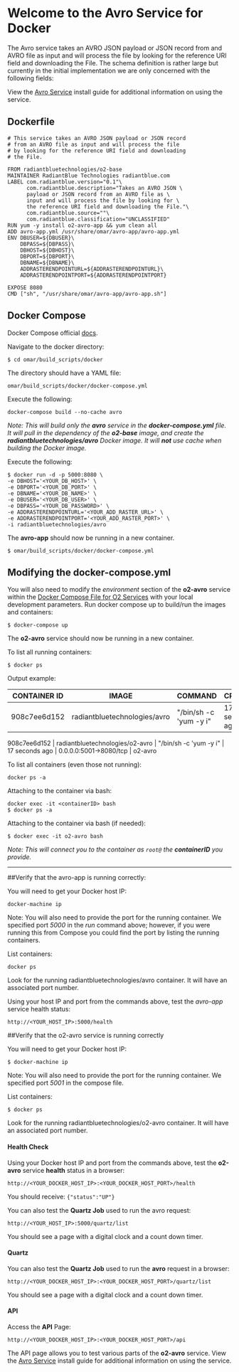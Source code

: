 # Welcome to the Avro Service for Docker

The Avro service takes an AVRO JSON payload or JSON record from and AVRO file as input and will process the file by looking for the reference URI field and downloading the File. The schema definition is rather large but currently in the initial implementation we are only concerned with the following fields:

View the [Avro Service](../install-guide/avro-app.md#Installation) install guide for additional information on using the service.

## Dockerfile
```
# This service takes an AVRO JSON payload or JSON record
# from an AVRO file as input and will process the file
# by looking for the reference URI field and downloading
# the File.

FROM radiantbluetechnologies/o2-base
MAINTAINER RadiantBlue Technologies radiantblue.com
LABEL com.radiantblue.version="0.1"\
      com.radiantblue.description="Takes an AVRO JSON \
      payload or JSON record from an AVRO file as \
      input and will process the file by looking for \
      the reference URI field and downloading the File."\
      com.radiantblue.source=""\
      com.radiantblue.classification="UNCLASSIFIED"
RUN yum -y install o2-avro-app && yum clean all
ADD avro-app.yml /usr/share/omar/avro-app/avro-app.yml
ENV DBUSER=${DBUSER}\
    DBPASS=${DBPASS}\
    DBHOST=${DBHOST}\
    DBPORT=${DBPORT}\
    DBNAME=${DBNAME}\
    ADDRASTERENDPOINTURL=${ADDRASTERENDPOINTURL}\
    ADDRASTERENDPOINTPORT=${ADDRASTERENDPOINTPORT}

EXPOSE 8080
CMD ["sh", "/usr/share/omar/avro-app/avro-app.sh"]

```

## Docker Compose

Docker Compose official [docs](https://docs.docker.com/compose/overview/).

Navigate to the docker directory:

```
$ cd omar/build_scripts/docker
```

The directory should have a YAML file:

```
omar/build_scripts/docker/docker-compose.yml
```

Execute the following:

```
docker-compose build --no-cache avro
```

*Note: This will build only the **avro** service in the **docker-compose.yml** file.  It will pull in the dependency of the **o2-base** image, and create the **radiantbluetechnologies/avro** Docker image. It will **not** use cache when building the Docker image.*

Execute the following:
```
$ docker run -d -p 5000:8080 \
-e DBHOST='<YOUR_DB_HOST>' \
-e DBPORT='<YOUR_DB_PORT>' \
-e DBNAME='<YOUR_DB_NAME>' \
-e DBUSER='<YOUR_DB_USER>' \
-e DBPASS='<YOUR_DB_PASSWORD>' \
-e ADDRASTERENDPOINTURL='<YOUR_ADD_RASTER_URL>' \
-e ADDRASTERENDPOINTPORT='<YOUR_ADD_RASTER_PORT>' \
-i radiantbluetechnologies/avro
```

The **avro-app** should now be running in a new container.  

```
$ omar/build_scripts/docker/docker-compose.yml
```
## Modifying the docker-compose.yml
You will also need to modify the *environment* section of the **o2-avro** service within the [Docker Compose File for O2 Services](docker-common/#docker-compose-file-for-o2-services) with your local development parameters.
Run docker compose up to build/run the images and containers:
```
$ docker-compose up
```

The **o2-avro** service should now be running in a new container.  

To list all running containers:

```
$ docker ps
```

Output example:

CONTAINER ID | IMAGE | COMMAND | CREATED | PORTS | NAMES
------------ | ------------- | ------------ | ------------ | ------------ | ------------
908c7ee6d152 | radiantbluetechnologies/avro  | "/bin/sh -c 'yum -y i" | 17 seconds ago | | small_borg

908c7ee6d152 | radiantbluetechnologies/o2-avro  | "/bin/sh -c 'yum -y i" | 17 seconds ago | 0.0.0.0:5001->8080/tcp | o2-avro

To list all containers (even those not running):

```
docker ps -a
```

Attaching to the container via bash:

```
docker exec -it <containerID> bash
$ docker ps -a
```

Attaching to the container via bash (if needed):

```
$ docker exec -it o2-avro bash
```
*Note: This will connect you to the container as `root@` the **containerID** you provide.*

---

##Verify that the avro-app is running correctly:

You will need to get your Docker host IP:
```
docker-machine ip
```

Note: You will also need to provide the port for the running container.  We specified port _5000_ in the *run* command above; however, if you were running this from Compose you could find the port by listing the running containers.

List containers:
```
docker ps
```

Look for the running radiantbluetechnologies/avro container.  It will have an associated port number.

Using your host IP and port from the commands above, test the *avro-app* service health status:
```
http://<YOUR_HOST_IP>:5000/health
```

##Verify that the o2-avro service is running correctly

You will need to get your Docker host IP:
```
$ docker-machine ip
```

Note: You will also need to provide the port for the running container.  We specified port _5001_ in the compose file.

List containers:
```
$ docker ps
```

Look for the running radiantbluetechnologies/o2-avro container.  It will have an associated port number.

#### Health Check
Using your Docker host IP and port from the commands above, test the **o2-avro** service **health** status in a browser:
```
http://<YOUR_DOCKER_HOST_IP>:<YOUR_DOCKER_HOST_PORT>/health
```
You should receive:
`{"status":"UP"}`

You can also test the **Quartz Job** used to run the avro request:
```
http://<YOUR_HOST_IP>:5000/quartz/list
```

You should see a page with a digital clock and a count down timer.

#### Quartz
You can also test the **Quartz Job** used to run the **avro** request in a browser:
```
http://<YOUR_DOCKER_HOST_IP>:<YOUR_DOCKER_HOST_PORT>/quartz/list
```
You should see a page with a digital clock and a count down timer.

#### API
Access the **API** Page:
```
http://<YOUR_DOCKER_HOST_IP>:<YOUR_DOCKER_HOST_PORT>/api
```
The API page allows you to test various parts of the **o2-avro** service.  View the [Avro Service](../install-guide/avro-app.md#Installation) install guide for additional information on using the service.
